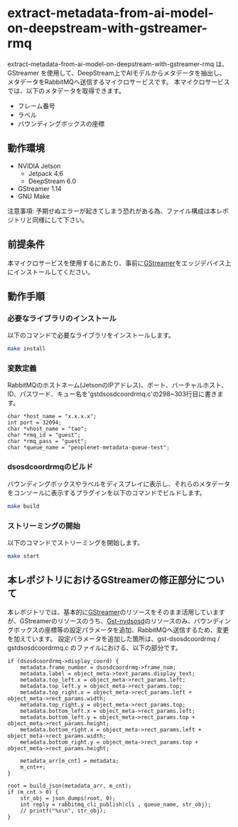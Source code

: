 # extract-metadata-from-ai-model-on-deepstream-with-gstreamer-rmq
extract-metadata-from-ai-model-on-deepstream-with-gstreamer-rmq は、GStreamer を使用して、DeepStream上でAIモデルからメタデータを抽出し、メタデータをRabbitMQへ送信するマイクロサービスです。
本マイクロサービスでは、以下のメタデータを取得できます。

- フレーム番号
- ラベル
- バウンディングボックスの座標

## 動作環境
- NVIDIA Jetson
    - Jetpack 4.6
    - DeepStream 6.0
- GStreamer 1.14
- GNU Make

注意事項: 予期せぬエラーが起きてしまう恐れがある為、ファイル構成は本レポジトリと同様にして下さい。

## 前提条件
本マイクロサービスを使用するにあたり、事前に[GStreamer](https://docs.nvidia.com/metropolis/deepstream/5.0DP/plugin-manual/index.html#page/DeepStream%20Plugins%20Development%20Guide/deepstream_plugin_details.3.01.html#)をエッジデバイス上にインストールしてください。


## 動作手順
### 必要なライブラリのインストール
以下のコマンドで必要なライブラリをインストールします。
```sh
make install
```

### 変数定義
RabbitMQのホストネーム(JetsonのIPアドレス)、ポート、バーチャルホスト、ID、パスワード、キュー名を'gstdsosdcoordrmq.c'の298~303行目に書きます。
```
char *host_name = "x.x.x.x";
int port = 32094;
char *vhost_name = "tao";
char *rmq_id = "guest";
char *rmq_pass = "guest";
char *queue_name = "peoplenet-metadata-queue-test";
```

### dsosdcoordrmqのビルド
バウンディングボックスやラベルをディスプレイに表示し、それらのメタデータをコンソールに表示するプラグインを以下のコマンドでビルドします。
```sh
make build
```

### ストリーミングの開始
以下のコマンドでストリーミングを開始します。
```sh
make start
```


## 本レポジトリにおけるGStreamerの修正部分について
本レポジトリでは、基本的に[GStreamer](https://docs.nvidia.com/metropolis/deepstream/5.0DP/plugin-manual/index.html#page/DeepStream%20Plugins%20Development%20Guide/deepstream_plugin_details.3.01.html#)のリソースをそのまま活用していますが、GStreamerのリソースのうち、[Gst-nvdsosd](https://docs.nvidia.com/metropolis/deepstream/5.0DP/plugin-manual/index.html#page/DeepStream%20Plugins%20Development%20Guide/deepstream_plugin_details.3.06.html#wwconnect_header)のリソースのみ、バウンディングボックスの座標等の設定パラメータを追加、RabbitMQへ送信するため、変更を加えています。
設定パラメータを追加した箇所は、gst-dsosdcoordrmq / gstdsosdcoordrmq.c のファイルにおける、以下の部分です。

```
if (dsosdcoordrmq->display_coord) {
    metadata.frame_number = dsosdcoordrmq->frame_num;
    metadata.label = object_meta->text_params.display_text;
    metadata.top_left.x = object_meta->rect_params.left;
    metadata.top_left.y = object_meta->rect_params.top;
    metadata.top_right.x = object_meta->rect_params.left + object_meta->rect_params.width;
    metadata.top_right.y = object_meta->rect_params.top;
    metadata.bottom_left.x = object_meta->rect_params.left;
    metadata.bottom_left.y = object_meta->rect_params.top + object_meta->rect_params.height;
    metadata.bottom_right.x = object_meta->rect_params.left + object_meta->rect_params.width;
    metadata.bottom_right.y = object_meta->rect_params.top + object_meta->rect_params.height;

    metadata_arr[m_cnt] = metadata;
    m_cnt++;
}

root = build_json(metadata_arr, m_cnt);
if (m_cnt > 0) {
    str_obj = json_dumps(root, 0);
    int reply = rabbitmq_cli_publish(cli , queue_name, str_obj);
    // printf("%s\n", str_obj);
}

```
